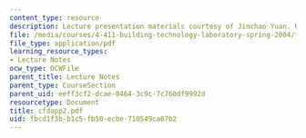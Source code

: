 ```yaml
---
content_type: resource
description: Lecture presentation materials courtesy of Jinchao Yuan. Used with permission.
file: /media/courses/4-411-building-technology-laboratory-spring-2004/fbcd1f3bb1c5fb50ecbe710549ca67b2_cfdapp2.pdf
file_type: application/pdf
learning_resource_types:
- Lecture Notes
ocw_type: OCWFile
parent_title: Lecture Notes
parent_type: CourseSection
parent_uid: eeff3cf2-dcae-0464-3c9c-7c760df9992d
resourcetype: Document
title: cfdapp2.pdf
uid: fbcd1f3b-b1c5-fb50-ecbe-710549ca67b2
---
```

